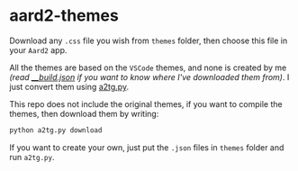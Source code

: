 aard2-themes
===

Download any `.css` file you wish from `themes` folder, then choose this file in your `Aard2` app.

All the themes are based on the `VSCode` themes, and none is created by me *(read [__build.json](./themes/__build.json) if you want to know where I've downloaded them from)*. I just convert them using [a2tg.py](./a2tg.py).

This repo does not include the original themes, if you want to compile the themes, then download them by writing:

```bash
python a2tg.py download
```

If you want to create your own, just put the `.json` files in `themes` folder and run `a2tg.py`.
